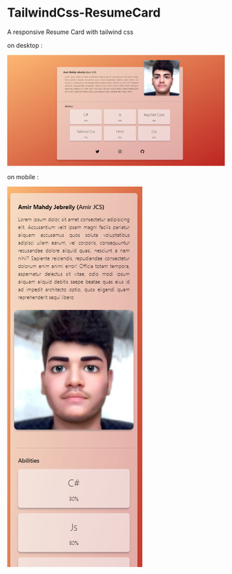 # TailwindCss-ResumeCard
A responsive Resume Card with tailwind css

on desktop : 

![responsivetailwindcssresumecard](/assets/images/desktop.png "Desktop responsive")
  
on mobile :  

![responsivetailwindcssresumecard](/assets/images/mobile.png "Mobile responsive")  
